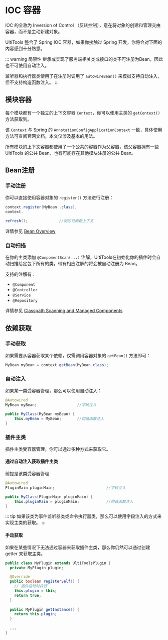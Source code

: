 # IOC 容器

IOC 的全称为 Inversion of Control （反转控制），意在将对象的创建和管理交由容器，而不是主动新建对象。

UltiTools 整合了 Spring IOC 容器，如果你接触过 Spring 开发，你将会对下面的内容感到十分熟悉。

::: warning 局限性
继承或实现了服务端相关类或接口的类不可注册为Bean，因此也不可使用自动注入。

监听器和执行器类使用了在注册时调用了 `autowireBean()` 来模拟支持自动注入，但不支持构造函数注入。
:::

## 模块容器

每个模块都有一个独立的上下文容器 `Context`，你可以使用主类的 `getContext()` 方法获取到。

该 `Context` 与 Spring 的 `AnnotationConfigApplicationContext` 一致，具体使用方法可查阅官网文档，本文仅涉及基本的用法。

所有模块的上下文容器都使用了一个公共的容器作为父容器，该父容器拥有一些 UltiTools 的公共 Bean，也有可能存在其他模块注册的公共 Bean。

## Bean注册

### 手动注册

你可以直接使用容器对象的 `register()` 方法进行注册：

```java
context.register(MyBean .class);
context.

refresh();              //别忘记刷新上下文
```

详情参见 [Bean Overview](https://docs.spring.io/spring-framework/reference/core/beans/definition.html)

### 自动扫描
在你的主类添加 `@ConpomentScan(...)` 注解，UltiTools在初始化你的插件时会自动扫描给定包下所有的类，带有相应注解的将会被自动注册为 Bean。

支持的注解有：
- `@Component`
- `@Controller`
- `@Service`
- `@Repository`

详情参见 [Classpath Scanning and Managed Components](https://docs.spring.io/spring-framework/reference/core/beans/classpath-scanning.html)

## 依赖获取

### 手动获取

如果需要从容器获取某个依赖，仅需调用容器对象的 `getBean()` 方法即可：

```java
MyBean myBean = context.getBean(MyBean.class);
```

### 自动注入

如果某一类受容器管理，那么可以使用自动注入：

```java
@Autowired
MyBean myBean;                  //字段注入

public MyClass(MyBean myBean) {
    this.myBean = MyBean;       //构造函数注入
}
```

### 插件主类

插件主类受容器管理，你可以通过多种方式来获取它。

#### 通过自动注入获取插件主类

前提是该类受容器管理

```java
@Autowired
PluginMain pluginMain;                       //字段注入

public MyClass(PluginMain pluginMain) {
    this.pluginMain = pluginMain;            //构造函数注入
}
```

::: tip
如果该类为事件监听器类或命令执行器类，那么可以使用字段注入的方式来实现主类的获取。
:::

#### 手动获取

如果在某些情况下无法通过容器来获取插件主类，那么你仍然可以通过创建 getter 来获取主类。

```java
public class MyPlugin extends UltiToolsPlugin {
  private MyPlugin plugin;

  @Override
  public boolean registerSelf() {
    // 插件启动时执行
    this.plugin = this;
    return true;
  }
  
  public MyPlugin getInstance() {
    return this.plugin;
  }
  
  ...
}
```